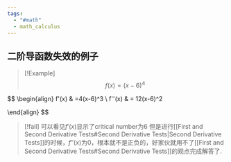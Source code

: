 ```yaml
---
tags:
  - "#math"
  - math_calculus
---
```


## 二阶导函数失效的例子

> [!Example]
> $$
> f(x)= (x-6)^4
> $$

$$
\begin{align} 
f'(x) & =4(x-6)^3 \\
f''(x)  & = 12(x-6)^2

\end{align}
$$

> [!fail]
> 可以看见$f'(x)$显示了critical number为6
> 但是进行[[First and Second Derivative Tests#Second Derivative Tests|Second Derivative Tests]]的时候，$f''(x)$为0，根本就不是正负的，好家伙就用不了[[First and Second Derivative Tests#Second Derivative Tests]]的观点完成解答了.


